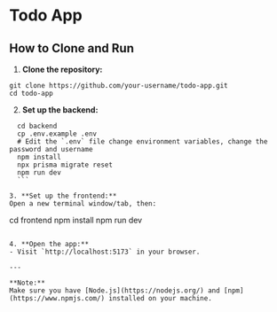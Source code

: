 # Todo App

## How to Clone and Run

1. **Clone the repository:**

```
git clone https://github.com/your-username/todo-app.git
cd todo-app
```

2. **Set up the backend:**

````
  cd backend
  cp .env.example .env
  # Edit the `.env` file change environment variables, change the password and username
  npm install
  npx prisma migrate reset
  npm run dev
  ```

3. **Set up the frontend:**
Open a new terminal window/tab, then:
````

cd frontend
npm install
npm run dev

```

4. **Open the app:**
- Visit `http://localhost:5173` in your browser.

---

**Note:**
Make sure you have [Node.js](https://nodejs.org/) and [npm](https://www.npmjs.com/) installed on your machine.
```

